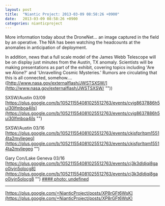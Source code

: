 ```yaml
---
layout: post
title:  "Niantic Project: 2013-03-09 08:58:26 +0900"
date:   2013-03-09 08:58:26 +0900
categories: nianticproject
---
```

More information today about the DroneNet... an image captured in the field by an operative. The NIA has been watching the headcounts at the anomalies in anticipation of deployment.

In addition, news that a full scale model of the James Webb Telescope will be on display just minutes from the Austin, TX anomaly. Scientists will be making presentations as part of the exhibit, covering topics including 'Are we Alone?' and 'Unravelling Cosmic Mysteries.' Rumors are circulating that this is all connected, somehow.... ([http://www.nasa.gov/externalflash/JWSTSXSW/](http://www.nasa.gov/externalflash/JWSTSXSW/ ""))

SXSW/Austin 03/09
[https://plus.google.com/b/105211554081025512763/events/cvjg8637886h5ui30lfmboa4ils](https://plus.google.com/b/105211554081025512763/events/cvjg8637886h5ui30lfmboa4ils "")

SXSW/Austin 03/16
[https://plus.google.com/b/105211554081025512763/events/ckjsfprltqm15514ta2mvliegeg](https://plus.google.com/b/105211554081025512763/events/ckjsfprltqm15514ta2mvliegeg "")

Gary Con/Lake Geneva 03/16 
[https://plus.google.com/b/105211554081025512763/events/cj3k3dldjqi8gao0ivjn5olocg8](https://plus.google.com/b/105211554081025512763/events/cj3k3dldjqi8gao0ivjn5olocg8 "")
[#### photo: undefined](https://lh3.googleusercontent.com/-86BDsle9nDw/UTp655apSYI/AAAAAAAAc2g/3ZgcaUlkyGQ/w1200-h795/dronenet.jpg "")
- - -
[https://plus.google.com/+NianticProject/posts/XP8rGFt6WsK](https://plus.google.com/+NianticProject/posts/XP8rGFt6WsK)
